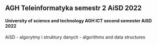 ## AGH Teleinformatyka semestr 2 AiSD 2022

#### University of science and technology AGH ICT second semester AiSD 2022


AiSD - algorytmy i struktury danych - algorithms and data structures